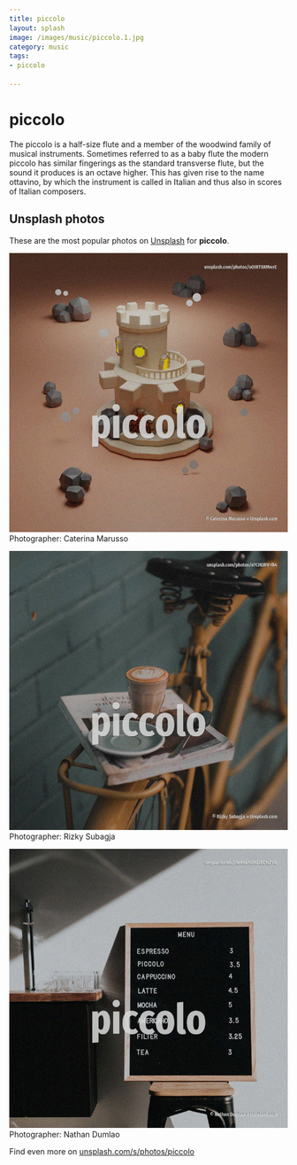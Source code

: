 ```yaml
---
title: piccolo
layout: splash
image: /images/music/piccolo.1.jpg
category: music
tags:
- piccolo

---
```

# piccolo

The piccolo  is a half-size flute and a member of the woodwind family of musical instruments. Sometimes referred to as a baby flute the modern piccolo has similar fingerings as the standard  transverse flute, but the sound it produces is an octave higher. This has given rise to the name ottavino, by which the instrument is called in Italian and thus  also in scores of Italian composers.   

 
## Unsplash photos
These are the most popular photos on [Unsplash](https://unsplash.com) for **piccolo**.
 
![piccolo](/images/music/piccolo.1.jpg)
Photographer:  Caterina Marusso
 
![piccolo](/images/music/piccolo.2.jpg)
Photographer:  Rizky Subagja
 
![piccolo](/images/music/piccolo.3.jpg)
Photographer:  Nathan Dumlao
 
Find even more on [unsplash.com/s/photos/piccolo](https://unsplash.com/s/photos/piccolo)
 
